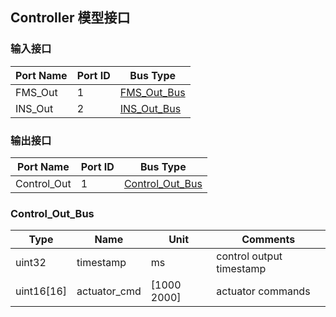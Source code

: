 ## Controller 模型接口

### 输入接口

| Port Name | Port ID | Bus Type    |
| --------- | ------- | ----------- |
| FMS_Out   | 1       | [FMS_Out_Bus](content_ch/mbd/interface/fms_interface.md#FMS_Out_Bus) |
| INS_Out   | 2       | [INS_Out_Bus](content_ch/mbd/interface/ins_interface.md#INS_Out_Bus) |

### 输出接口

| Port Name   | Port ID | Bus Type        |
| ----------- | ------- | --------------- |
| Control_Out | 1       | [Control_Out_Bus](#Control_Out_Bus) |

### Control_Out_Bus

Type   | Name             | Unit        | Comments
-----  | --------------   | ----------  | ----------------
uint32 | timestamp        | ms          | control output timestamp
uint16[16] | actuator_cmd          | [1000 2000] | actuator commands
